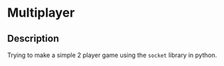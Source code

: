 # Multiplayer

## Description
Trying to make a simple 2 player game using the ```socket``` library in python.
